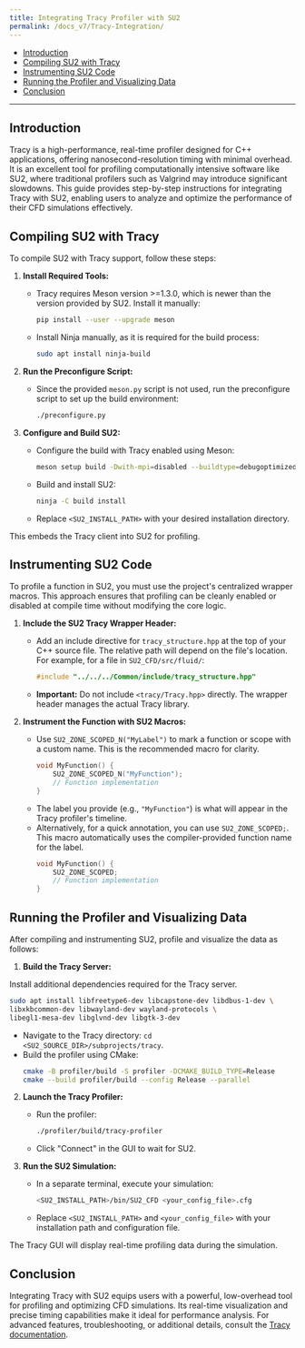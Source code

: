 ```yaml
---
title: Integrating Tracy Profiler with SU2
permalink: /docs_v7/Tracy-Integration/
---
```


- [Introduction](#introduction)
- [Compiling SU2 with Tracy](#compiling-su2-with-tracy)
- [Instrumenting SU2 Code](#instrumenting-su2-code)
- [Running the Profiler and Visualizing Data](#running-the-profiler-and-visualizing-data)
- [Conclusion](#conclusion)

---

## Introduction

Tracy is a high-performance, real-time profiler designed for C++ applications, offering nanosecond-resolution timing with minimal overhead. It is an excellent tool for profiling computationally intensive software like SU2, where traditional profilers such as Valgrind may introduce significant slowdowns. This guide provides step-by-step instructions for integrating Tracy with SU2, enabling users to analyze and optimize the performance of their CFD simulations effectively.

## Compiling SU2 with Tracy

To compile SU2 with Tracy support, follow these steps:

1. **Install Required Tools:**
   - Tracy requires Meson version >=1.3.0, which is newer than the version provided by SU2. Install it manually:
     ```bash
     pip install --user --upgrade meson
     ```
   - Install Ninja manually, as it is required for the build process:
     ```bash
     sudo apt install ninja-build
     ```

2. **Run the Preconfigure Script:**
   - Since the provided `meson.py` script is not used, run the preconfigure script to set up the build environment:
     ```bash
     ./preconfigure.py
     ```

3. **Configure and Build SU2:**
   - Configure the build with Tracy enabled using Meson:
     ```bash
     meson setup build -Dwith-mpi=disabled --buildtype=debugoptimized -Denable_tracy=true --prefix=<SU2_INSTALL_PATH>
     ```
   - Build and install SU2:
     ```bash
     ninja -C build install
     ```
   - Replace `<SU2_INSTALL_PATH>` with your desired installation directory.

This embeds the Tracy client into SU2 for profiling.

## Instrumenting SU2 Code

To profile a function in SU2, you must use the project's centralized wrapper macros. This approach ensures that profiling can be cleanly enabled or disabled at compile time without modifying the core logic.

1.  **Include the SU2 Tracy Wrapper Header:**
    -   Add an include directive for `tracy_structure.hpp` at the top of your C++ source file. The relative path will depend on the file's location. For example, for a file in `SU2_CFD/src/fluid/`:
        ```cpp
        #include "../../../Common/include/tracy_structure.hpp"
        ```
    -   **Important:** Do not include `<tracy/Tracy.hpp>` directly. The wrapper header manages the actual Tracy library.

2.  **Instrument the Function with SU2 Macros:**
    -   Use `SU2_ZONE_SCOPED_N("MyLabel")` to mark a function or scope with a custom name. This is the recommended macro for clarity.
        ```cpp
        void MyFunction() {
            SU2_ZONE_SCOPED_N("MyFunction");
            // Function implementation
        }
        ```
    -   The label you provide (e.g., `"MyFunction"`) is what will appear in the Tracy profiler's timeline.
    -   Alternatively, for a quick annotation, you can use `SU2_ZONE_SCOPED;`. This macro automatically uses the compiler-provided function name for the label.
        ```cpp
        void MyFunction() {
            SU2_ZONE_SCOPED;
            // Function implementation
        }
        ```

## Running the Profiler and Visualizing Data

After compiling and instrumenting SU2, profile and visualize the data as follows:

1. **Build the Tracy Server:**

Install additional dependencies required for the Tracy server.
```bash
sudo apt install libfreetype6-dev libcapstone-dev libdbus-1-dev \
libxkbcommon-dev libwayland-dev wayland-protocols \
libegl1-mesa-dev libglvnd-dev libgtk-3-dev
```
   - Navigate to the Tracy directory: `cd <SU2_SOURCE_DIR>/subprojects/tracy`.
   - Build the profiler using CMake:
     ```bash
     cmake -B profiler/build -S profiler -DCMAKE_BUILD_TYPE=Release
     cmake --build profiler/build --config Release --parallel
     ```

2. **Launch the Tracy Profiler:**
   - Run the profiler:
     ```bash
     ./profiler/build/tracy-profiler
     ```
   - Click "Connect" in the GUI to wait for SU2.

3. **Run the SU2 Simulation:**
   - In a separate terminal, execute your simulation:
     ```bash
     <SU2_INSTALL_PATH>/bin/SU2_CFD <your_config_file>.cfg
     ```
   - Replace `<SU2_INSTALL_PATH>` and `<your_config_file>` with your installation path and configuration file.

The Tracy GUI will display real-time profiling data during the simulation.

## Conclusion

Integrating Tracy with SU2 equips users with a powerful, low-overhead tool for profiling and optimizing CFD simulations. Its real-time visualization and precise timing capabilities make it ideal for performance analysis. For advanced features, troubleshooting, or additional details, consult the [Tracy documentation](https://github.com/wolfpld/tracy/releases/latest/download/tracy.pdf).

